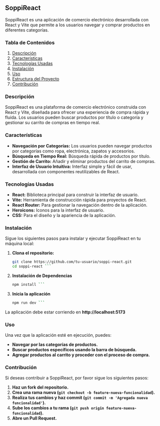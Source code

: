 ## SoppiReact

SoppiReact es una aplicación de comercio electrónico desarrollada con React y Vite que permite a los usuarios navegar y comprar productos en diferentes categorías.

### Tabla de Contenidos
1. [Descripción](#descripción)
2. [Características](#características)
3. [Tecnologías Usadas](#tecnologías-usadas)
4. [Instalación](#instalación)
5. [Uso](#uso)
6. [Estructura del Proyecto](#estructura-del-proyecto)
7. [Contribución](#contribución)

### Descripción
SoppiReact es una plataforma de comercio electrónico construida con React y Vite, diseñada para ofrecer una experiencia de compra rápida y fluida. Los usuarios pueden buscar productos por título o categoría y gestionar su carrito de compras en tiempo real.

### Características
- **Navegación por Categorías:** Los usuarios pueden navegar productos por categorías como ropa, electrónica, zapatos y accesorios.
- **Búsqueda en Tiempo Real:** Búsqueda rápida de productos por título.
- **Gestión de Carrito:** Añadir y eliminar productos del carrito de compras.
- **Interfaz de Usuario Intuitiva:** Interfaz simple y fácil de usar, desarrollada con componentes reutilizables de React.

### Tecnologías Usadas
- **React:** Biblioteca principal para construir la interfaz de usuario.
- **Vite:** Herramienta de construcción rápida para proyectos de React.
- **React Router:** Para gestionar la navegación dentro de la aplicación.
- **Heroicons:** Iconos para la interfaz de usuario.
- **CSS:** Para el diseño y la apariencia de la aplicación.

### Instalación
Sigue los siguientes pasos para instalar y ejecutar SoppiReact en tu máquina local:

1. **Clona el repositorio:**
   ```bash
   git clone https://github.com/tu-usuario/soppi-react.git
   cd soppi-react ```
   
2. **Instalación de Dependencias**
    ```bash
   npm install ```
3. **Inicia la aplicación**
    ```bash
   npm run dev ```
La aplicación debe estar corriendo en **http://localhost:5173**

### Uso
Una vez que la aplicación esté en ejecución, puedes:
- **Navegar por las categorías de productos.**
- **Buscar productos específicos usando la barra de búsqueda.**
- **Agregar productos al carrito y proceder con el proceso de compra.**

### Contribución
Si deseas contribuir a SoppiReact, por favor sigue los siguientes pasos:
1. **Haz un fork del repositorio.**
2. **Crea una rama nueva (`git checkout -b feature-nueva-funcionalidad`).**
3. **Realiza tus cambios y haz commit (`git commit -m 'Agregada nueva funcionalidad'`).**
4. **Sube los cambios a tu rama (`git push origin feature-nueva-funcionalidad`).**
5. **Abre un Pull Request.**
